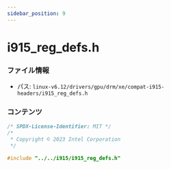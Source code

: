 ```yaml
---
sidebar_position: 9
---
```

# i915_reg_defs.h

### ファイル情報

- パス: `linux-v6.12/drivers/gpu/drm/xe/compat-i915-headers/i915_reg_defs.h`

### コンテンツ

```h
/* SPDX-License-Identifier: MIT */
/*
 * Copyright © 2023 Intel Corporation
 */

#include "../../i915/i915_reg_defs.h"

```
